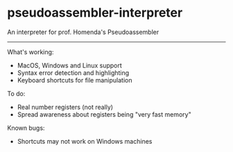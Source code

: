 # pseudoassembler-interpreter
An interpreter for prof. Homenda's Pseudoassembler

---
What's working:
* MacOS, Windows and Linux support
* Syntax error detection and highlighting
* Keyboard shortcuts for file manipulation

To do:
* Real number registers (not really)
* Spread awareness about registers being "very fast memory"

Known bugs:
* Shortcuts may not work on Windows machines